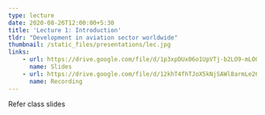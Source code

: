 ```yaml
---
type: lecture
date: 2020-08-26T12:00:00+5:30
title: 'Lecture 1: Introduction'
tldr: "Development in aviation sector worldwide"
thumbnail: /static_files/presentations/lec.jpg
links: 
    - url: https://drive.google.com/file/d/1p3xpDUx06o1UpVTj-b2LO9-mLO0-6Wir/view?usp=sharing
      name: Slides
    - url: https://drive.google.com/file/d/12khT4fhTJoX5kNjSAWl8armLe26DJZgx/view?usp=sharing
      name: Recording
---
```

Refer class slides